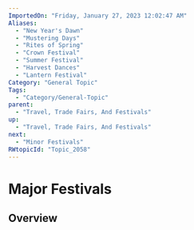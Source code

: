 ```yaml
---
ImportedOn: "Friday, January 27, 2023 12:02:47 AM"
Aliases:
  - "New Year's Dawn"
  - "Mustering Days"
  - "Rites of Spring"
  - "Crown Festival"
  - "Summer Festival"
  - "Harvest Dances"
  - "Lantern Festival"
Category: "General Topic"
Tags:
  - "Category/General-Topic"
parent:
  - "Travel, Trade Fairs, And Festivals"
up:
  - "Travel, Trade Fairs, And Festivals"
next:
  - "Minor Festivals"
RWtopicId: "Topic_2058"
---
```

# Major Festivals
## Overview
